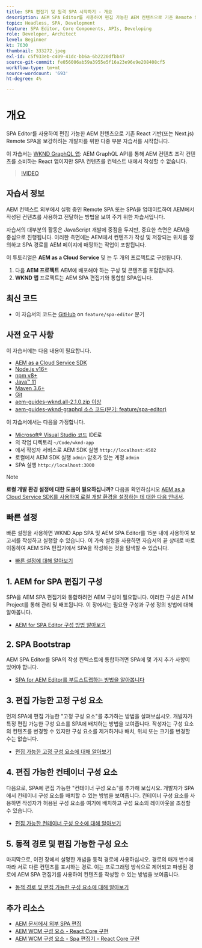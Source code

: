 ```yaml
---
title: SPA 편집기 및 원격 SPA 시작하기 - 개요
description: AEM SPA Editor를 사용하여 편집 가능한 AEM 컨텐츠으로 기존 Remote SPA 컨텐츠를 보강하려는 개발자를 위한 여러 부분으로 구성된 자습서를 시작합니다.
topic: Headless, SPA, Development
feature: SPA Editor, Core Components, APIs, Developing
role: Developer, Architect
level: Beginner
kt: 7630
thumbnail: 333272.jpeg
exl-id: c5f933eb-c409-41dc-bb6a-6b2220dfbb47
source-git-commit: fe056006ab59a3955e5f16a23e96e9e208408cf5
workflow-type: tm+mt
source-wordcount: '693'
ht-degree: 4%

---
```


# 개요

SPA Editor를 사용하여 편집 가능한 AEM 컨텐츠으로 기존 React 기반(또는 Next.js) Remote SPA을 보강하려는 개발자를 위한 다중 부분 자습서를 시작합니다.

이 자습서는 [WKND GraphQL 앱](https://experienceleague.adobe.com/docs/experience-manager-learn/getting-started-with-aem-headless/graphql/overview.html): AEM GraphQL API를 통해 AEM 컨텐츠 조각 컨텐츠를 소비하는 React 앱이지만 SPA 컨텐츠를 컨텍스트 내에서 작성할 수 없습니다.

>[!VIDEO](https://video.tv.adobe.com/v/333272/?quality=12&learn=on)

## 자습서 정보

AEM 컨텍스트 외부에서 실행 중인 Remote SPA 또는 SPA을 업데이트하여 AEM에서 작성된 컨텐츠를 사용하고 전달하는 방법을 보여 주기 위한 자습서입니다.

자습서의 대부분의 활동은 JavaScript 개발에 중점을 두지만, 중요한 측면은 AEM을 중심으로 진행됩니다. 이러한 측면에는 AEM에서 컨텐츠가 작성 및 저장되는 위치를 정의하고 SPA 경로를 AEM 페이지에 매핑하는 작업이 포함됩니다.

이 튜토리얼은 **AEM as a Cloud Service** 및 는 두 개의 프로젝트로 구성됩니다.

1. 다음 __AEM 프로젝트__ AEM에 배포해야 하는 구성 및 콘텐츠를 포함합니다.
1. __WKND 앱__ 프로젝트는 AEM SPA 편집기와 통합할 SPA입니다.

## 최신 코드

+ 이 자습서의 코드는 [GitHub](https://github.com/adobe/aem-guides-wknd-graphql) on `feature/spa-editor` 분기

## 사전 요구 사항

이 자습서에는 다음 내용이 필요합니다.

+ [AEM as a Cloud Service SDK](https://experienceleague.adobe.com/docs/experience-manager-learn/cloud-service/local-development-environment-set-up/aem-runtime.html?lang=en)
+ [Node.js v16+](https://nodejs.org/en/)
+ [npm v8+](https://www.npmjs.com/)
+ [Java™ 11](https://downloads.experiencecloud.adobe.com/content/software-distribution/en/general.html)
+ [Maven 3.6+](https://maven.apache.org/)
+ [Git](https://git-scm.com/downloads)
+ [aem-guides-wknd.all-2.1.0.zip 이상](https://github.com/adobe/aem-guides-wknd/releases)
+ [aem-guides-wknd-graphql 소스 코드(분기: feature/spa-editor)](https://github.com/adobe/aem-guides-wknd-graphql/tree/feature/spa-editor)

이 자습서에서는 다음을 가정합니다.

+ [Microsoft® Visual Studio 코드](https://visualstudio.microsoft.com/) IDE로
+ 의 작업 디렉토리 `~/Code/wknd-app`
+ 에서 작성자 서비스로 AEM SDK 실행 `http://localhost:4502`
+ 로컬에서 AEM SDK 실행 `admin` 암호가 있는 계정 `admin`
+ SPA 실행 `http://localhost:3000`

>[!NOTE]
>
> **로컬 개발 환경 설정에 대한 도움이 필요하십니까?** 다음을 확인하십시오 [AEM as a Cloud Service SDK를 사용하여 로컬 개발 환경을 설정하는 데 대한 다음 안내서](https://experienceleague.adobe.com/docs/experience-manager-learn/cloud-service/local-development-environment-set-up/overview.html).


## 빠른 설정

빠른 설정을 사용하면 WKND App SPA 및 AEM SPA Editor를 15분 내에 사용하여 보고서를 작성하고 실행할 수 있습니다. 이 가속 설정을 사용하면 자습서의 끝 상태로 바로 이동하여 AEM SPA 편집기에서 SPA을 작성하는 것을 탐색할 수 있습니다.

+ [빠른 설정에 대해 알아보기](./quick-setup.md)

## 1. AEM for SPA 편집기 구성

SPA을 AEM SPA 편집기와 통합하려면 AEM 구성이 필요합니다. 이러한 구성은 AEM Project를 통해 관리 및 배포됩니다. 이 장에서는 필요한 구성과 구성 정의 방법에 대해 알아봅니다.

+ [AEM for SPA Editor 구성 방법 알아보기](./aem-configure.md)

## 2. SPA Bootstrap

AEM SPA Editor를 SPA의 작성 컨텍스트에 통합하려면 SPA에 몇 가지 추가 사항이 있어야 합니다.

+ [SPA for AEM Editor를 부트스트랩하는 방법을 알아봅니다](./spa-bootstrap.md)

## 3. 편집 가능한 고정 구성 요소

먼저 SPA에 편집 가능한 &quot;고정 구성 요소&quot;를 추가하는 방법을 살펴보십시오. 개발자가 특정 편집 가능한 구성 요소를 SPA에 배치하는 방법을 보여줍니다. 작성자는 구성 요소의 컨텐츠를 변경할 수 있지만 구성 요소를 제거하거나 배치, 위치 또는 크기를 변경할 수는 없습니다.

+ [편집 가능한 고정 구성 요소에 대해 알아보기](./spa-fixed-component.md)

## 4. 편집 가능한 컨테이너 구성 요소

다음으로, SPA에 편집 가능한 &quot;컨테이너 구성 요소&quot;를 추가해 보십시오. 개발자가 SPA에서 컨테이너 구성 요소를 배치할 수 있는 방법을 보여줍니다. 컨테이너 구성 요소를 사용하면 작성자가 허용된 구성 요소를 여기에 배치하고 구성 요소의 레이아웃을 조정할 수 있습니다.

+ [편집 가능한 컨테이너 구성 요소에 대해 알아보기](./spa-container-component.md)

## 5. 동적 경로 및 편집 가능한 구성 요소

마지막으로, 이전 장에서 설명한 개념을 동적 경로에 사용하십시오. 경로의 매개 변수에 따라 서로 다른 컨텐츠를 표시하는 경로. 이는 프로그래밍 방식으로 제어되고 파생된 경로에 AEM SPA 편집기를 사용하여 컨텐츠를 작성할 수 있는 방법을 보여줍니다.

+ [동적 경로 및 편집 가능한 구성 요소에 대해 알아보기](./spa-dynamic-routes.md)

## 추가 리소스

+ [AEM 문서에서 외부 SPA 편집](https://experienceleague.adobe.com/docs/experience-manager-cloud-service/content/implementing/developing/hybrid/editing-external-spa.html)
+ [AEM WCM 구성 요소 - React Core 구현](https://www.npmjs.com/package/@adobe/aem-core-components-react-base)
+ [AEM WCM 구성 요소 - Spa 편집기 - React Core 구현](https://www.npmjs.com/package/@adobe/aem-core-components-react-spa)
